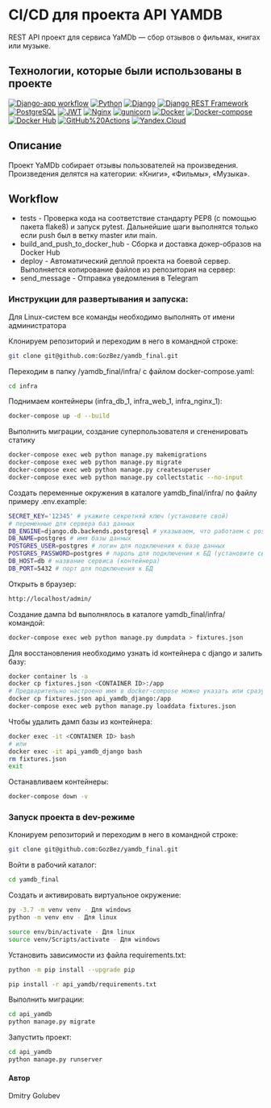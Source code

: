# CI/CD для проекта API YAMDB
REST API проект для сервиса YaMDb — сбор отзывов о фильмах, книгах или музыке.

## Технологии, которые были использованы в проекте
[![Django-app workflow](https://github.com/GozBez/yamdb_final/actions/workflows/yamdb_workflow.yml/badge.svg)](https://github.com/GozBez/yamdb_final/actions/workflows/yamdb_workflow.yml)
[![Python](https://img.shields.io/badge/-Python-464646?style=flat&logo=Python&logoColor=56C0C0&color=008080)](https://www.python.org/)
[![Django](https://img.shields.io/badge/-Django-464646?style=flat&logo=Django&logoColor=56C0C0&color=008080)](https://www.djangoproject.com/)
[![Django REST Framework](https://img.shields.io/badge/-Django%20REST%20Framework-464646?style=flat&logo=Django%20REST%20Framework&logoColor=56C0C0&color=008080)](https://www.django-rest-framework.org/)
[![PostgreSQL](https://img.shields.io/badge/-PostgreSQL-464646?style=flat&logo=PostgreSQL&logoColor=56C0C0&color=008080)](https://www.postgresql.org/)
[![JWT](https://img.shields.io/badge/-JWT-464646?style=flat&color=008080)](https://jwt.io/)
[![Nginx](https://img.shields.io/badge/-NGINX-464646?style=flat&logo=NGINX&logoColor=56C0C0&color=008080)](https://nginx.org/ru/)
[![gunicorn](https://img.shields.io/badge/-gunicorn-464646?style=flat&logo=gunicorn&logoColor=56C0C0&color=008080)](https://gunicorn.org/)
[![Docker](https://img.shields.io/badge/-Docker-464646?style=flat&logo=Docker&logoColor=56C0C0&color=008080)](https://www.docker.com/)
[![Docker-compose](https://img.shields.io/badge/-Docker%20compose-464646?style=flat&logo=Docker&logoColor=56C0C0&color=008080)](https://www.docker.com/)
[![Docker Hub](https://img.shields.io/badge/-Docker%20Hub-464646?style=flat&logo=Docker&logoColor=56C0C0&color=008080)](https://www.docker.com/products/docker-hub)
[![GitHub%20Actions](https://img.shields.io/badge/-GitHub%20Actions-464646?style=flat&logo=GitHub%20actions&logoColor=56C0C0&color=008080)](https://github.com/features/actions)
[![Yandex.Cloud](https://img.shields.io/badge/-Yandex.Cloud-464646?style=flat&logo=Yandex.Cloud&logoColor=56C0C0&color=008080)](https://cloud.yandex.ru/)

## Описание

Проект YaMDb собирает отзывы пользователей на произведения.
Произведения делятся на категории: «Книги», «Фильмы», «Музыка».

## Workflow
* tests - Проверка кода на соответствие стандарту PEP8 (с помощью пакета flake8) и запуск pytest. Дальнейшие шаги выполнятся только если push был в ветку master или main.
* build_and_push_to_docker_hub - Сборка и доставка докер-образов на Docker Hub
* deploy - Автоматический деплой проекта на боевой сервер. Выполняется копирование файлов из репозитория на сервер:
* send_message - Отправка уведомления в Telegram

### Инструкции для развертывания и запуска:

Для Linux-систем все команды необходимо выполнять от имени администратора

Клонируем репозиторий и переходим в него в командной строке:
```bash
git clone git@github.com:GozBez/yamdb_final.git
```

Переходим в папку /yamdb_final/infra/ с файлом docker-compose.yaml:
```bash
cd infra
```

Поднимаем контейнеры (infra_db_1, infra_web_1, infra_nginx_1):
```bash
docker-compose up -d --build
```

Выполнить миграции, создание суперпользователя и сгененировать статику
```bash
docker-compose exec web python manage.py makemigrations
docker-compose exec web python manage.py migrate
docker-compose exec web python manage.py createsuperuser
docker-compose exec web python manage.py collectstatic --no-input
```

Создать переменные окружения в каталоге yamdb_final/infra/ по файлу примеру .env.example:
```bash
SECRET_KEY='12345' # укажите секретняй ключ (установите свой)
# переменные для сервера баз данных
DB_ENGINE=django.db.backends.postgresql # указываем, что работаем с postgresql
DB_NAME=postgres # имя базы данных
POSTGRES_USER=postgres # логин для подключения к базе данных
POSTGRES_PASSWORD=postgres # пароль для подключения к БД (установите свой)
DB_HOST=db # название сервиса (контейнера)
DB_PORT=5432 # порт для подключения к БД
```

Открыть в браузер:
```bash
http://localhost/admin/
```

Создание дампа bd выполнялось в каталоге yamdb_final/infra/ командой:
```bash
docker-compose exec web python manage.py dumpdata > fixtures.json
```

Для восстановления необходимо узнать id контейнера с django и залить базу:
```bash
docker container ls -a
docker cp fixtures.json <CONTAINER ID>:/app
# Предварительно настроено имя в docker-compose можно указать или сразу так
docker cp fixtures.json api_yamdb_django:/app
docker-compose exec web python manage.py loaddata fixtures.json
```

Чтобы удалить дамп базы из контейнера:
```bash
docker exec -it <CONTAINER ID> bash
# или
docker exec -it api_yamdb_django bash
rm fixtures.json
exit
```

Останавливаем контейнеры:
```bash
docker-compose down -v
```

### Запуск проекта в dev-режиме

Клонируем репозиторий и переходим в него в командной строке:
```bash
git clone git@github.com:GozBez/yamdb_final.git
```

Войти в рабочий каталог:
```bash
cd yamdb_final
```

Cоздать и активировать виртуальное окружение:
```bash
py -3.7 -m venv venv - Для windows
python -m venv env - Для linux
```
```bash
source env/bin/activate - Для linux
source venv/Scripts/activate - Для windows
```

Установить зависимости из файла requirements.txt:
```bash
python -m pip install --upgrade pip
```
```bash
pip install -r api_yamdb/requirements.txt
```

Выполнить миграции:
```bash
cd api_yamdb
python manage.py migrate
```

Запустить проект:
```bash
cd api_yamdb
python manage.py runserver
```

#### Автор

Dmitry Golubev
